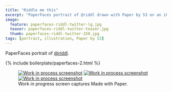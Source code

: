 ```yaml
---
title: "Riddle me this"
excerpt: "PaperFaces portrait of @riddl drawn with Paper by 53 on an iPad."
image: 
  feature: paperfaces-riddl-twitter-lg.jpg
  teaser: paperfaces-riddl-twitter-teaser.jpg
  thumb: paperfaces-riddl-twitter-150.jpg
tags: [portrait, illustration, Paper by 53]
---
```


PaperFaces portrait of [@riddl](http://twitter.com/riddl).

{% include boilerplate/paperfaces-2.html %}

<figure class="third">
  <a href="{{ site.url }}/assets/images/paperfaces-riddl-process-1-lg.jpg"><img src="{{ site.url }}/assets/images/paperfaces-riddl-process-1-600.jpg" alt="Work in process screenshot"></a>
  <a href="{{ site.url }}/assets/images/paperfaces-riddl-process-2-lg.jpg"><img src="{{ site.url }}/assets/images/paperfaces-riddl-process-2-600.jpg" alt="Work in process screenshot"></a>
  <a href="{{ site.url }}/assets/images/paperfaces-riddl-process-3-lg.jpg"><img src="{{ site.url }}/assets/images/paperfaces-riddl-process-3-600.jpg" alt="Work in process screenshot"></a>
  <figcaption>Work in progress screen captures Made with Paper.</figcaption>
</figure>